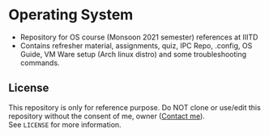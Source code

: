 # Operating System
* Repository for OS course (Monsoon 2021 semester) references at IIITD
* Contains refresher material, assignments, quiz, IPC Repo, .config, OS Guide, VM Ware setup (Arch linux distro) and some troubleshooting commands.   

  
## License
This repository is only for reference purpose. Do NOT clone or use/edit this repository without the consent of me, owner ([Contact me](mailto:aaryan20004@iiitd.ac.in)).
<br>
See `LICENSE` for more information.


